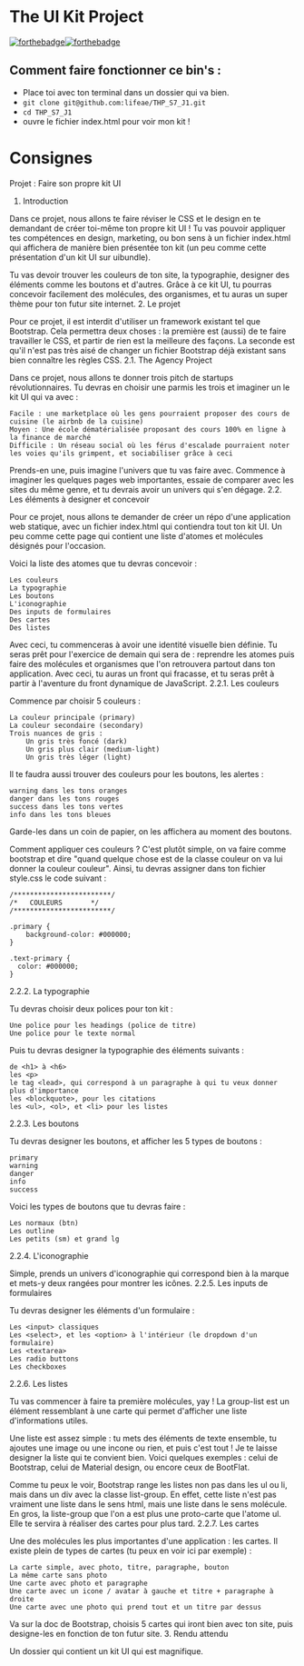# The UI Kit Project

[![forthebadge](https://forthebadge.com/images/badges/made-with-ruby.svg)![forthebadge](http://forthebadge.com/images/badges/built-with-love.svg)](http://forthebadge.com)


## Comment faire fonctionner ce bin's :
* Place toi avec ton terminal dans un dossier qui va bien.
* `git clone git@github.com:lifeae/THP_S7_J1.git`
* `cd THP_S7_J1`
* ouvre le fichier index.html pour voir mon kit !

# Consignes



Projet : Faire son propre kit UI

1. Introduction

Dans ce projet, nous allons te faire réviser le CSS et le design en te demandant de créer toi-même ton propre kit UI ! Tu vas pouvoir appliquer tes compétences en design, marketing, ou bon sens à un fichier index.html qui affichera de manière bien présentée ton kit (un peu comme cette présentation d'un kit UI sur uibundle).

Tu vas devoir trouver les couleurs de ton site, la typographie, designer des éléments comme les boutons et d'autres. Grâce à ce kit UI, tu pourras concevoir facilement des molécules, des organismes, et tu auras un super thème pour ton futur site internet.
2. Le projet

Pour ce projet, il est interdit d'utiliser un framework existant tel que Bootstrap. Cela permettra deux choses : la première est (aussi) de te faire travailler le CSS, et partir de rien est la meilleure des façons. La seconde est qu'il n'est pas très aisé de changer un fichier Bootstrap déjà existant sans bien connaître les règles CSS.
2.1. The Agency Project

Dans ce projet, nous allons te donner trois pitch de startups révolutionnaires. Tu devras en choisir une parmis les trois et imaginer un le kit UI qui va avec :

    Facile : une marketplace où les gens pourraient proposer des cours de cuisine (le airbnb de la cuisine)
    Moyen : Une école dématérialisée proposant des cours 100% en ligne à la finance de marché
    Difficile : Un réseau social où les férus d'escalade pourraient noter les voies qu'ils grimpent, et sociabiliser grâce à ceci

Prends-en une, puis imagine l'univers que tu vas faire avec. Commence à imaginer les quelques pages web importantes, essaie de comparer avec les sites du même genre, et tu devrais avoir un univers qui s'en dégage.
2.2. Les éléments à designer et concevoir

Pour ce projet, nous allons te demander de créer un répo d'une application web statique, avec un fichier index.html qui contiendra tout ton kit UI. Un peu comme cette page qui contient une liste d'atomes et molécules désignés pour l'occasion.

Voici la liste des atomes que tu devras concevoir :

    Les couleurs
    La typographie
    Les boutons
    L'iconographie
    Des inputs de formulaires
    Des cartes
    Des listes

Avec ceci, tu commenceras à avoir une identité visuelle bien définie. Tu seras prêt pour l'exercice de demain qui sera de : reprendre les atomes puis faire des molécules et organismes que l'on retrouvera partout dans ton application. Avec ceci, tu auras un front qui fracasse, et tu seras prêt à partir à l'aventure du front dynamique de JavaScript.
2.2.1. Les couleurs

Commence par choisir 5 couleurs :

    La couleur principale (primary)
    La couleur secondaire (secondary)
    Trois nuances de gris :
        Un gris très foncé (dark)
        Un gris plus clair (medium-light)
        Un gris très léger (light)

Il te faudra aussi trouver des couleurs pour les boutons, les alertes :

    warning dans les tons oranges
    danger dans les tons rouges
    success dans les tons vertes
    info dans les tons bleues

Garde-les dans un coin de papier, on les affichera au moment des boutons.

Comment appliquer ces couleurs ? C'est plutôt simple, on va faire comme bootstrap et dire "quand quelque chose est de la classe couleur on va lui donner la couleur couleur". Ainsi, tu devras assigner dans ton fichier style.css le code suivant :

```
/************************/
/* 	 COULEURS       */
/************************/

.primary {
	background-color: #000000;
}

.text-primary {
  color: #000000;	
}
```

2.2.2. La typographie

Tu devras choisir deux polices pour ton kit :

    Une police pour les headings (police de titre)
    Une police pour le texte normal

Puis tu devras designer la typographie des éléments suivants :

    de <h1> à <h6>
    les <p>
    le tag <lead>, qui correspond à un paragraphe à qui tu veux donner plus d'importance
    les <blockquote>, pour les citations
    les <ul>, <ol>, et <li> pour les listes

2.2.3. Les boutons

Tu devras designer les boutons, et afficher les 5 types de boutons :

    primary
    warning
    danger
    info
    success

Voici les types de boutons que tu devras faire :

    Les normaux (btn)
    Les outline
    Les petits (sm) et grand lg

2.2.4. L'iconographie

Simple, prends un univers d'iconographie qui correspond bien à la marque et mets-y deux rangées pour montrer les icônes.
2.2.5. Les inputs de formulaires

Tu devras designer les éléments d'un formulaire :

    Les <input> classiques
    Les <select>, et les <option> à l'intérieur (le dropdown d'un formulaire)
    Les <textarea>
    Les radio buttons
    Les checkboxes

2.2.6. Les listes

Tu vas commencer à faire ta première molécules, yay ! La group-list est un élément ressemblant à une carte qui permet d'afficher une liste d'informations utiles.

Une liste est assez simple : tu mets des éléments de texte ensemble, tu ajoutes une image ou une incone ou rien, et puis c'est tout ! Je te laisse designer la liste qui te convient bien. Voici quelques exemples : celui de Bootstrap, celui de Material design, ou encore ceux de BootFlat.

Comme tu peux le voir, Bootstrap range les listes non pas dans les ul ou li, mais dans un div avec la classe list-group. En effet, cette liste n'est pas vraiment une liste dans le sens html, mais une liste dans le sens molécule. En gros, la liste-group que l'on a est plus une proto-carte que l'atome ul. Elle te servira à réaliser des cartes pour plus tard.
2.2.7. Les cartes

Une des molécules les plus importantes d'une application : les cartes. Il existe plein de types de cartes (tu peux en voir ici par exemple) :

    La carte simple, avec photo, titre, paragraphe, bouton
    La même carte sans photo
    Une carte avec photo et paragraphe
    Une carte avec un icone / avatar à gauche et titre + paragraphe à droite
    Une carte avec une photo qui prend tout et un titre par dessus

Va sur la doc de Bootstrap, choisis 5 cartes qui iront bien avec ton site, puis designe-les en fonction de ton futur site.
3. Rendu attendu

Un dossier qui contient un kit UI qui est magnifique.
